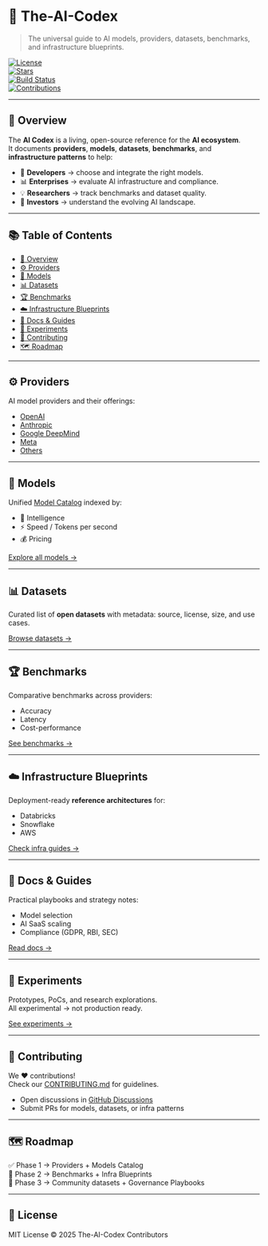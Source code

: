 # 🧭 The-AI-Codex  

> The universal guide to AI models, providers, datasets, benchmarks, and infrastructure blueprints.  

[![License](https://img.shields.io/badge/license-MIT-green.svg)](LICENSE)  
[![Stars](https://img.shields.io/github/stars/raveendratal/The-AI-Codex?style=social)](https://github.com/raveendratal/The-AI-Codex/stargazers)  
[![Build Status](https://img.shields.io/badge/build-passing-brightgreen)](#)  
[![Contributions](https://img.shields.io/badge/contributions-welcome-blue)](CONTRIBUTING.md)  

---

## 📖 Overview
The **AI Codex** is a living, open-source reference for the **AI ecosystem**.  
It documents **providers**, **models**, **datasets**, **benchmarks**, and **infrastructure patterns** to help:  

- 🚀 **Developers** → choose and integrate the right models.  
- 📊 **Enterprises** → evaluate AI infrastructure and compliance.  
- 💡 **Researchers** → track benchmarks and dataset quality.  
- 💼 **Investors** → understand the evolving AI landscape.  

---

## 📚 Table of Contents
- [📖 Overview](#-overview)
- [⚙️ Providers](#️-providers)
- [🤖 Models](#-models)
- [📊 Datasets](#-datasets)
- [🏆 Benchmarks](#-benchmarks)
- [☁️ Infrastructure Blueprints](#️-infrastructure-blueprints)
- [📘 Docs & Guides](#-docs--guides)
- [🧪 Experiments](#-experiments)
- [🚀 Contributing](#-contributing)
- [🗺 Roadmap](#-roadmap)

---

## ⚙️ Providers
AI model providers and their offerings:  

- [OpenAI](providers/openai.md)  
- [Anthropic](providers/anthropic.md)  
- [Google DeepMind](providers/google.md)  
- [Meta](providers/meta.md)  
- [Others](providers/others.md)  

---

## 🤖 Models
Unified [Model Catalog](models/README.md) indexed by:  
- 🧠 Intelligence  
- ⚡ Speed / Tokens per second  
- 💰 Pricing  

[Explore all models →](models/README.md)  

---

## 📊 Datasets
Curated list of **open datasets** with metadata: source, license, size, and use cases.  

[Browse datasets →](datasets/README.md)  

---

## 🏆 Benchmarks
Comparative benchmarks across providers:  
- Accuracy  
- Latency  
- Cost-performance  

[See benchmarks →](benchmarks/README.md)  

---

## ☁️ Infrastructure Blueprints
Deployment-ready **reference architectures** for:  
- Databricks  
- Snowflake  
- AWS  

[Check infra guides →](infra/README.md)  

---

## 📘 Docs & Guides
Practical playbooks and strategy notes:  
- Model selection  
- AI SaaS scaling  
- Compliance (GDPR, RBI, SEC)  

[Read docs →](docs/README.md)  

---

## 🧪 Experiments
Prototypes, PoCs, and research explorations.  
All experimental → not production ready.  

[See experiments →](experiments/README.md)  

---

## 🚀 Contributing
We ❤️ contributions!  
Check our [CONTRIBUTING.md](CONTRIBUTING.md) for guidelines.  

- Open discussions in [GitHub Discussions](https://github.com/your-org/The-AI-Codex/discussions)  
- Submit PRs for models, datasets, or infra patterns  

---

## 🗺 Roadmap
✅ Phase 1 → Providers + Models Catalog  
🔄 Phase 2 → Benchmarks + Infra Blueprints  
🚀 Phase 3 → Community datasets + Governance Playbooks  

---

## 📜 License
MIT License © 2025 The-AI-Codex Contributors
